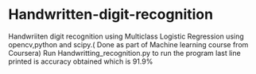 # Handwritten-digit-recognition
Handwriiten digit recognition using Multiclass Logistic Regression using opencv,python and scipy.( Done as part of Machine learning course from Coursera)
Run Handwritting_recognition.py to run the program
last line printed is accuracy obtained which is 91.9%
